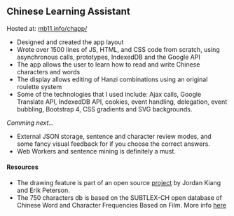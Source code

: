 ## Chinese Learning Assistant

Hosted at: [mb11.info/chapp/](http://mb11.info/chapp/)

- Designed and created the app layout
- Wrote over 1500 lines of JS, HTML, and CSS code from scratch, using asynchronous calls, prototypes, IndexedDB and the Google API 
- The app allows the user to learn how to read and write Chinese characters and words
- The display allows editing of Hanzi combinations using an original roulette system
- Some of the technologies that I used include:
Ajax calls, Google Translate API, IndexedDB API, cookies, event handling, delegation, event bubbling, Bootstrap 4, CSS gradients and SVG backgrounds.

*Comming next...*

- External JSON storage, sentence and character review modes, and some fancy visual feedback for if you choose the correct answers.
- Web Workers and sentence mining is definitely a must.

 

#### Resources
- The drawing feature is part of an open source [project](http://www.kiang.org/jordan/software/hanzilookup/) by Jordan Kiang and  Erik Peterson.
- The 750 characters db is based on the SUBTLEX-CH open database of Chinese Word and Character Frequencies Based on Film. More info [here](http://crr.ugent.be/programs-data/subtitle-frequencies/subtlex-ch)
